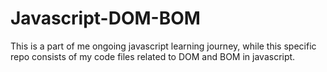 # Javascript-DOM-BOM
This is a part of me ongoing javascript learning journey, while this specific repo consists of my code files related to DOM and BOM in javascript.
